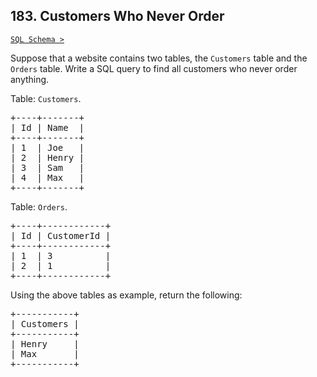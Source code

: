 ## 183. Customers Who Never Order

[`SQL Schema >`](../../assets/183.sql)
 
Suppose that a website contains two tables, the `Customers` table and the `Orders` table. Write a SQL query to find all customers who never order anything.

Table: `Customers`.

<pre>
+----+-------+
| Id | Name  |
+----+-------+
| 1  | Joe   |
| 2  | Henry |
| 3  | Sam   |
| 4  | Max   |
+----+-------+
</pre>

Table: `Orders`.

<pre>
+----+------------+
| Id | CustomerId |
+----+------------+
| 1  | 3          |
| 2  | 1          |
+----+------------+
</pre>

Using the above tables as example, return the following:

<pre>
+-----------+
| Customers |
+-----------+
| Henry     |
| Max       |
+-----------+
</pre>
